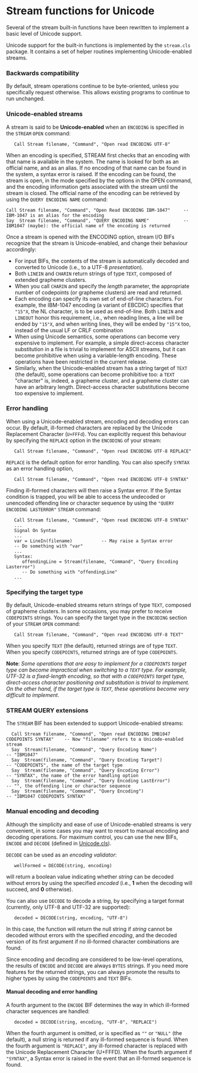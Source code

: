 # Stream functions for Unicode

Several of the stream built-in functions have been rewritten to implement a basic level of Unicode support.

Unicode support for the built-in functions is implemented by the ``stream.cls`` package. It contains a set of
helper routines implementing Unicode-enabled streams.

### Backwards compatibility

By default, stream operations continue to be byte-oriented, unless you specifically request otherwise. 
This allows existing programs to continue to run unchanged.

### Unicode-enabled streams

A stream is said to be **Unicode-enabled** when an ``ENCODING`` is specified in the ``STREAM`` ``OPEN`` command:

```rexx
   Call Stream filename, "Command", "Open read ENCODING UTF-8"
```

When an encoding is specified, STREAM first checks that an encoding with that name is available in the system. 
The name is looked for both as an official name, and as an alias. 
If no encoding of that name can be found in the system, a syntax error is raised. 
If the encoding can be found, the stream is open, in the mode specified by the options in the OPEN command, 
and the encoding information gets associated with the stream until the stream is closed. 
The official name of the encoding can be retrieved by using the ``QUERY ENCODING NAME`` command:

```
Call Stream filename, "Command", "Open Read ENCODING IBM-1047"     -- IBM-1047 is an alias for the encoding
Say  Stream filename, "Command", "QUERY ENCODING NAME"             -- IBM1047 (maybe): the official name of the encoding is returned
```

Once a stream is opened with the ENCODING option, stream I/O BIFs recognize that the stream is Unicode-enabled, and change their behaviour accordingly:

* For input BIFs, the contents of the stream is automatically decoded and converted to Unicode (i.e., to a UTF-8 *presentation*).
* Both ``LINEIN`` and ``CHARIN`` return strings of type ``TEXT``, composed of extended grapheme clusters.
* When you call ``CHARIN`` and specify the *length* parameter, the appropriate number of codepoints (or grapheme clusters) are read and returned.
* Each encoding can specify its own set of end-of-line characters. For example, the IBM-1047 encoding (a variant of EBCDIC)
  specifies that ``"15"X``, the NL character, is to be used as end-of-line. Both ``LINEIN`` and ``LINEOUT`` honor this requirement, i.e.,
  when reading lines, a line will be ended by ``"15"X``, and when writing lines, they will be ended by ``"15"X`` too, instead of the
  usual LF or CRLF combination
* When using Unicode semantics, some operations can become very expensive to implement. For example, a simple direct-access character
  substitution in a file is trivial to implement for ASCII streams, but it can become prohibitive when using a variable-length encoding.
  These operations have been restricted in the current release.
* Similarly, when the Unicode-enabled stream has a string target of ``TEXT`` (the default), some operations can become prohibitive too:
  a ``TEXT`` "character" is, indeed, a grapheme cluster, and a grapheme cluster can have an arbitrary length. Direct-access character
  substitutions become too expensive to implement.

### Error handling

When using a Unicode-enabled stream, encoding and decoding errors can occur. By default, ill-formed characters are replaced by the Unicode
Replacement Character (``U+FFFd``). You can explicitly request this behaviour by specifying the ``REPLACE`` option in the ``ENCODING``
of your stream:

```rexx
   Call Stream filename, "Command", "Open read ENCODING UTF-8 REPLACE"
```

``REPLACE`` is the default option for error handling. You can also specify ``SYNTAX`` as an error handling option,

```rexx
   Call Stream filename, "Command", "Open read ENCODING UTF-8 SYNTAX"
```

Finding ill-formed characters will then raise a Syntax error. If the Syntax condition is trapped, you will be able to access the
undecoded or unencoded offending line or character sequence by using the ``"QUERY ENCODING LASTERROR"`` ``STREAM`` command:

```rexx
   Call Stream filename, "Command", "Open read ENCODING UTF-8 SYNTAX"
   ...
   Signal On Syntax
   ...
   var = LineIn(filename)           -- May raise a Syntax error
   -- Do something with "var"
   ...
   Syntax:
      offendingLine = Stream(filename, "Command", "Query Encoding Lasterror")
      -- Do something with "offendingLine"
   ...
```
### Specifying the target type

By default, Unicode-enabled streams return strings of type ``TEXT``, composed of grapheme clusters. In some occasions, you may prefer
to receive ``CODEPOINTS`` strings. You can specify the target type in the ``ENCODING`` section of your ``STREAM`` ``OPEN`` command:

```rexx
   Call Stream filename, "Command", "Open read ENCODING UTF-8 TEXT"
```

When you specify ``TEXT`` (the default), returned strings are of type ``TEXT``. When you specify ``CODEPOINTS``, returned strings are
of type ``CODEPOINTS``.

**Note**: *Some operations that are easy to implement for a ``CODEPOINTS`` target type can become impractical when switching to a ``TEXT`` type.
For example, UTF-32 is a fixed-length encoding, so that with a ``CODEPOINTS`` target type, direct-access character positioning and
substitution is trivial to implement. On the other hand, if the target type is ``TEXT``, these operations become very difficult to implement*.

### STREAM QUERY extensions

The ``STREAM`` BIF has been extended to support Unicode-enabled streams:

```Rexx
  Call Stream filename, "Command", "Open read ENCODING IMB1047 CODEPOINTS SYNTAX"    -- Now "filename" refers to a Unicode-enabled stream
  Say  Stream(filename, "Command", "Query Encoding Name")                            -- "IBM1047"
  Say  Stream(filename, "Command", "Query Encoding Target")                          -- "CODEPOINTS", the name of the target type
  Say  Stream(filename, "Command", "Query Encoding Error")                           -- "SYNTAX", the name of the error handling option
  Say  Stream(filename, "Command", "Query Encoding LastError")                       -- "", the offending line or character sequence
  Say  Stream(filename, "Command", "Query Encoding")                                 -- "IBM1047 CODEPOINTS SYNTAX"
```

### Manual encoding and decoding

Although the simplicity and ease of use of Unicode-enabled streams is very convenient, in some cases you may want to resort to manual
encoding and decoding operations. For maximum control, you can use the new BIFs, ``ENCODE`` and ``DECODE`` (defined in 
[Unicode.cls](https://htmlpreview.github.io/?https://github.com/RexxLA/rexx-repository/blob/master/ARB/standards/work-in-progress/unicode/UnicodeTools/doc/packages/Unicode.cls.html)).

``DECODE`` can be used as an *encoding validator*:

```rexx
   wellFormed = DECODE(string, encoding)
```

will return a boolean value indicating whether *string* can be decoded without errors by using the specified *encoded* (i.e., **1** when the decoding will succeed, and **0** otherwise).

You can also use ``DECODE`` to decode a string, by specifying a target format (currently, only UTF-8 and UTF-32 are supported):

```rexx
   decoded = DECODE(string, encoding, "UTF-8")
```

In this case, the function will return the null string if *string* cannot be decoded without errors with the specified *encoding*, and the decoded version of its first argument if no ill-formed character combinations are found.

Since encoding and decoding are considered to be low-level operations, the results of ``ENCODE`` and ``DECODE`` are always ``BYTES`` strings. If you need
more features for the returned strings, you can always promote the results to higher types by using the ``CODEPOINTS`` and ``TEXT`` BIFs.

#### Manual decoding and error handling

A fourth argument to the ``ENCODE`` BIF determines the way in which ill-formed character sequences are handled:

```rexx
   decoded = DECODE(string, encoding, "UTF-8", "REPLACE")
```

When the fourth argument is omitted, or is specified as ``""`` or ``"NULL"`` (the default), a null string is returned if any ill-formed sequence is found.
When the fourth argument is ``"REPLACE"``, any ill-formed character is replaced with the Unicode Replacement Character (U+FFFD). When the fourth
argument if ``"SYNTAX"``, a Syntax error is raised in the event that an ill-formed sequence is found.
